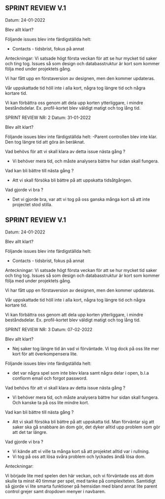 SPRINT REVIEW V.1
-

Datum: 24-01-2022

Blev allt klart?

Följande issues blev inte färdigställda helt:
- Contacts - tidsbrist, fokus på annat

Anteckningar:
Vi satsade högt första veckan för att se hur mycket tid saker och ting tog.
Issues så som design och databasstruktur är kort som kommer följa med under projektets gång.

Vi har fått upp en förstaversion av designen, men den kommer updateras.

Vår uppskattade tid höll inte i alla kort, några tog längre tid och några kortare tid. 

Vi kan förbättra oss genom att dela upp korten ytterliggare, i mindre beståndsdelar. Ex. profil-kortet blev väldigt matigt och tog lång tid.


SPRINT REVIEW NR: 2
Datum: 31-01-2022

Blev allt klart?

Följande issues blev inte färdigställda helt:
-Parent controllen blev inte klar. Den tog längre tid att göra än beräknat.

Vad behövs för att vi skall klara av detta issue nästa gång ?
- Vi behöver mera tid, och måste analysera bättre hur sidan skall fungera.

Vad kan bli bättre till nästa gång ?
- Att vi skall försöka bli bättre på att uppskatta tidsåtgången.

Vad gjorde vi bra ?
- Det vi gjorde bra, var att vi tog på oss ganska många kort så att inte projectet stod stilla.




SPRINT REVIEW V.1
-

Datum: 24-01-2022

Blev allt klart?

Följande issues blev inte färdigställda helt:
- Contacts - tidsbrist, fokus på annat

Anteckningar:
Vi satsade högt första veckan för att se hur mycket tid saker och ting tog.
Issues så som design och databasstruktur är kort som kommer följa med under projektets gång.

Vi har fått upp en förstaversion av designen, men den kommer updateras.

Vår uppskattade tid höll inte i alla kort, några tog längre tid och några kortare tid. 

Vi kan förbättra oss genom att dela upp korten ytterliggare, i mindre beståndsdelar. Ex. profil-kortet blev väldigt matigt och tog lång tid.


SPRINT REVIEW NR: 3
Datum: 07-02-2022

Blev allt klart?
- Nej saker tog längre tid än vad vi förväntade. Vi tog dock på oss lite mer kort för att överkompensera lite.

Följande issues blev inte färdigställda helt:
- det var några spel som inte blev klara samt några delar i open, b.l.a confiorm email och forgot password.

Vad behövs för att vi skall klara av detta issue nästa gång ?
- Vi behöver mera tid, och måste analysera bättre hur sidan skall fungera. Och kanske ta på oss lite mindre kort.

Vad kan bli bättre till nästa gång ?
- Att vi skall försöka bli bättre på att uppskatta tid. Man förväntar sig att saker ska gå snabbare än dom gör, det dyker alltid upp problem som gör att det tar längre.

Vad gjorde vi bra ?
- Vi kände att vi ville ta många kort så att projektet alltid var i rullning.
- Vi tog på oss att lösa svåra problem och lyckades ändå lösa dom.

Anteckningar:

Vi började lite med spelen den här veckan, och vi förväntade oss att dom skulle ta minst 40 timmar per spel, med tanke på complexiteten.
Samtidigt så gjorde vi lite smarta funktioner på hemsidan med bland annat lite parent control grejer samt dropdown menyer i navbaren.
